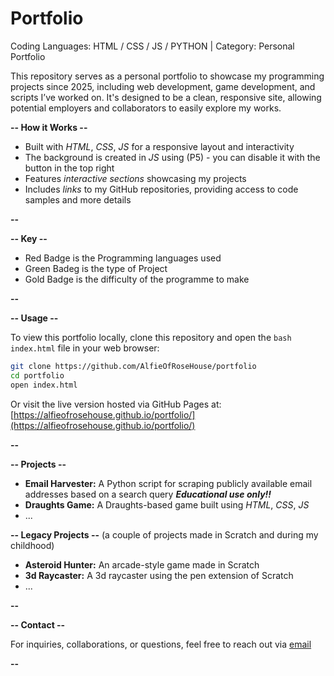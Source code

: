 # Portfolio
Coding Languages: HTML / CSS / JS / PYTHON | Category: Personal Portfolio

This repository serves as a personal portfolio to showcase my programming projects since 2025, including web development, game development, and scripts I’ve worked on. It's designed to be a clean, responsive site, allowing potential employers and collaborators to easily explore my works.

**-- How it Works --**

- Built with _HTML_, _CSS_, _JS_ for a responsive layout and interactivity
- The background is created in _JS_ using (P5) - you can disable it with the button in the top right
- Features _interactive sections_ showcasing my projects
- Includes _links_ to my GitHub repositories, providing access to code samples and more details

**--**

**-- Key --**

- Red Badge is the Programming languages used
- Green Badeg is the type of Project
- Gold Badge is the difficulty of the programme to make

**--**

**-- Usage --**

To view this portfolio locally, clone this repository and open the ```bash index.html``` file in your web browser:
```bash
git clone https://github.com/AlfieOfRoseHouse/portfolio
cd portfolio
open index.html
```
Or visit the live version hosted via GitHub Pages at:
[https://alfieofrosehouse.github.io/portfolio/](https://alfieofrosehouse.github.io/portfolio/)

**--**

**-- Projects --**

- **Email Harvester:** A Python script for scraping publicly available email addresses based on a search query **_Educational use only!!_**
- **Draughts Game:** A Draughts-based game built using _HTML_, _CSS_, _JS_
- ...

**-- Legacy Projects --** (a couple of projects made in Scratch and during my childhood)

- **Asteroid Hunter:** An arcade-style game made in Scratch
- **3d Raycaster:** A 3d raycaster using the pen extension of Scratch
- ...

**--**

**-- Contact --**

For inquiries, collaborations, or questions, feel free to reach out via [email](mailto:alfiewpearce@gmail.com)

**--**
